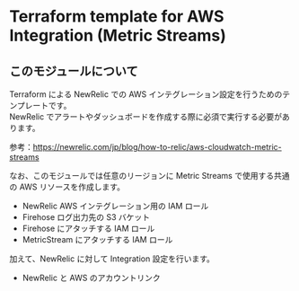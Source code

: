 # Terraform template for AWS Integration (Metric Streams)

## このモジュールについて

Terraform による NewRelic での AWS インテグレーション設定を行うためのテンプレートです。  
NewRelic でアラートやダッシュボードを作成する際に必須で実行する必要があります。

参考：https://newrelic.com/jp/blog/how-to-relic/aws-cloudwatch-metric-streams

なお、このモジュールでは任意のリージョンに Metric Streams で使用する共通の AWS リソースを作成します。

* NewRelic AWS インテグレーション用の IAM ロール
* Firehose ログ出力先の S3 バケット
* Firehose にアタッチする IAM ロール
* MetricStream にアタッチする IAM ロール

加えて、NewRelic に対して Integration 設定を行います。

* NewRelic と AWS のアカウントリンク
